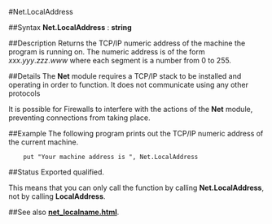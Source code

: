 
#Net.LocalAddress

##Syntax
**Net.LocalAddress** : **string**


##Description
Returns the TCP/IP numeric address of the machine the program is running on. The numeric address is of the form _xxx_._yyy_._zzz_._www_ where each segment is a number from 0 to 255.


##Details
The **Net** module requires a TCP/IP stack to be installed and operating in order to function. It does not communicate using any other protocols

It is possible for Firewalls to interfere with the actions of the **Net** module, preventing connections from taking place.


##Example
The following program prints out the TCP/IP numeric address of the current machine.

        put "Your machine address is ", Net.LocalAddress
##Status
Exported qualified.

This means that you can only call the function by calling **Net.LocalAddress**, not by calling **LocalAddress**.


##See also
**[net_localname.html](Net.LocalName)**.

